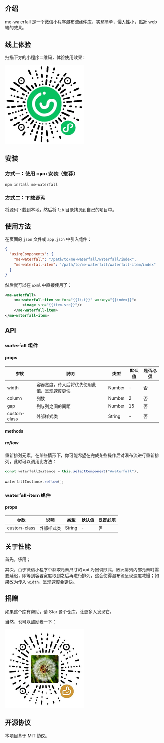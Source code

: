 ## 介绍

me-waterfall 是一个微信小程序瀑布流组件库，实现简单，侵入性小，贴近 web 端的效果。

## 线上体验

扫描下方的小程序二维码，体验使用效果：

![小程序](./assets/miniprogram.jpg)

## 安装

### 方式一：使用 npm 安装（推荐）

```
npm install me-waterfall
```

### 方式二：下载源码

将源码下载到本地，然后将 `lib` 目录拷贝到自己的项目中。

## 使用方法

在页面的 `json` 文件或 `app.json` 中引入组件：

```json
{
  "usingComponents": {
    "me-waterfall": "/path/to/me-waterfall/waterfall/index",
    "me-waterfall-item": "/path/to/me-waterfall/waterfall-item/index"
  }
}
```

然后就可以在 `wxml` 中直接使用了：

```xml
<me-waterfall>
    <me-waterfall-item wx:for="{{list}}" wx:key="{{index}}">
        <image src="{{item.src}}"/>
    </me-waterfall-item>
</me-waterfall-item>
```

## API

### waterfall 组件

#### props

| 参数         | 说明             | 类型   | 默认值 | 是否必须 |
| ------------ | ---------------- | ------ | ------ | ----- |
| width       | 容器宽度，传入后将优先使用此值，呈现速度更快 | Number | -  |  否  |
| column       | 列数             | Number | 2      | 否 |
| gap          | 列与列之间的间距 | Number | 15     | 否 |
| custom-class | 外部样式类       | String      | -      | 否 |

#### methods

##### reflow

重新排列元素，在某些情形下，你可能希望在完成某些操作后对瀑布流进行重新排列，此时可以调用此方法：

```js
const waterfallInstance = this.selectComponent("#waterfall");

waterfallInstance.reflow();
```

### waterfall-item 组件

#### props

| 参数 | 说明 | 类型 | 默认值 | 是否必须 |
| ------ | ------ | ------ | ------ | ------ |
| custom-class | 外部样式类 | String | - | 否 |

## 关于性能

首先，够用；

其次，由于微信小程序中获取元素尺寸的 api 为回调形式，因此排列内部元素时需要延迟，即等到容器宽度取到之后再进行排列，这会使得瀑布流呈现速度减慢；如果改为传入 `width`，呈现速度会更快。

## 捐赠

如果这个库有帮助，请 Star 这个仓库，让更多人发现它。

当然，也可以鼓励我一下：

![赞赏](./assets/reward.png)

## 开源协议

本项目基于 MIT 协议。
